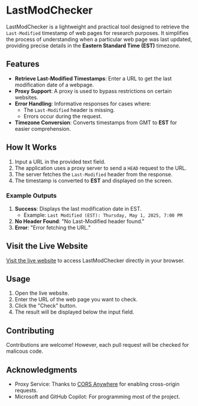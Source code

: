 # LastModChecker

LastModChecker is a lightweight and practical tool designed to retrieve the `Last-Modified` timestamp of web pages for research purposes. It simplifies the process of understanding when a particular web page was last updated, providing precise details in the **Eastern Standard Time (EST)** timezone.

## Features

- **Retrieve Last-Modified Timestamps**: Enter a URL to get the last modification date of a webpage.
- **Proxy Support**: A proxy is used to bypass restrictions on certain websites.
- **Error Handling**: Informative responses for cases where:
  - The `Last-Modified` header is missing.
  - Errors occur during the request.
- **Timezone Conversion**: Converts timestamps from GMT to **EST** for easier comprehension.

## How It Works

1. Input a URL in the provided text field.
2. The application uses a proxy server to send a `HEAD` request to the URL.
3. The server fetches the `Last-Modified` header from the response.
4. The timestamp is converted to **EST** and displayed on the screen.

### Example Outputs
1. **Success**: Displays the last modification date in EST.
   - Example: `Last Modified (EST): Thursday, May 1, 2025, 7:00 PM`
2. **No Header Found**: "No Last-Modified header found."
3. **Error**: "Error fetching the URL."

## Visit the Live Website

[Visit the live website]("https://lastmodchecker.vercel.app/") to access LastModChecker directly in your browser.

## Usage

1. Open the live website.
2. Enter the URL of the web page you want to check.
3. Click the "Check" button.
4. The result will be displayed below the input field.

## Contributing
Contributions are welcome! However, each pull request will be checked for malicous code.

## Acknowledgments
- Proxy Service: Thanks to [CORS Anywhere]("https://github.com/Rob--W/cors-anywhere") for enabling cross-origin requests.
- Microsoft and GitHub Copilot: For programming most of the project.
